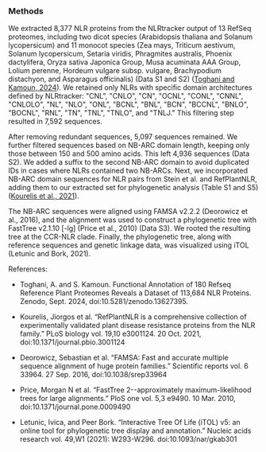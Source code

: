 ### Methods

We extracted 8,377 NLR proteins from the NLRtracker output of 13 RefSeq proteomes, including two dicot species (Arabidopsis thaliana and Solanum lycopersicum) and 11 monocot species (Zea mays, Triticum aestivum, Solanum lycopersicum, Setaria viridis, Phragmites australis, Phoenix dactylifera, Oryza sativa Japonica Group, Musa acuminata AAA Group, Lolium perenne, Hordeum vulgare subsp. vulgare, Brachypodium distachyon, and Asparagus officinalis) (Data S1 and S2) ([Toghani and Kamoun, 2024](https://doi.org/10.5281/zenodo.13627395)). We retained only NLRs with specific domain architectures defined by NLRtracker: "CNL", "CNLO", "CN", "OCNL", "CONL", "CNNL", "CNLOLO", "NL", "NLO", "ONL", "BCNL", "BNL", "BCN", "BCCNL", "BNLO", "BOCNL", "RNL", "TN", "TNL", "TNLO", and "TNLJ." This filtering step resulted in 7,592 sequences.

After removing redundant sequences, 5,097 sequences remained. We further filtered sequences based on NB-ARC domain length, keeping only those between 150 and 500 amino acids. This left 4,936 sequences (Data S2). We added a suffix to the second NB-ARC domain to avoid duplicated IDs in cases where NLRs contained two NB-ARCs. Next, we incorporated NB-ARC domain sequences for NLR pairs from Stein et al. and RefPlantNLR, adding them to our extracted set for phylogenetic analysis (Table S1 and S5) ([Kourelis et al., 2021](https://doi.org/10.1371/journal.pbio.3001124)).

The NB-ARC sequences were aligned using FAMSA v2.2.2 (Deorowicz et al., 2016), and the alignment was used to construct a phylogenetic tree with FastTree v2.1.10 [-lg] (Price et al., 2010) (Data S3). We rooted the resulting tree at the CCR-NLR clade. Finally, the phylogenetic tree, along with reference sequences and genetic linkage data, was visualized using iTOL (Letunic and Bork, 2021).


References:

- Toghani, A. and S. Kamoun. Functional Annotation of 180 Refseq Reference Plant Proteomes Reveals a Dataset of 113,684 NLR Proteins. Zenodo, Sept. 2024, doi:10.5281/zenodo.13627395.

- Kourelis, Jiorgos et al. “RefPlantNLR is a comprehensive collection of experimentally validated plant disease resistance proteins from the NLR family.” PLoS biology vol. 19,10 e3001124. 20 Oct. 2021, doi:10.1371/journal.pbio.3001124

- Deorowicz, Sebastian et al. “FAMSA: Fast and accurate multiple sequence alignment of huge protein families.” Scientific reports vol. 6 33964. 27 Sep. 2016, doi:10.1038/srep33964

- Price, Morgan N et al. “FastTree 2--approximately maximum-likelihood trees for large alignments.” PloS one vol. 5,3 e9490. 10 Mar. 2010, doi:10.1371/journal.pone.0009490

- Letunic, Ivica, and Peer Bork. “Interactive Tree Of Life (iTOL) v5: an online tool for phylogenetic tree display and annotation.” Nucleic acids research vol. 49,W1 (2021): W293-W296. doi:10.1093/nar/gkab301




